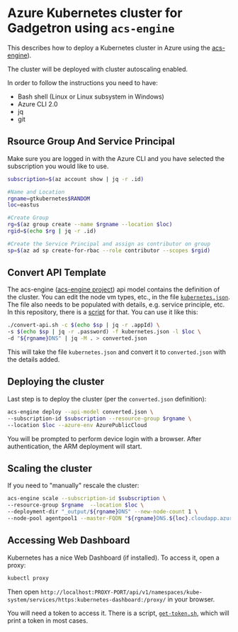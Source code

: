 Azure Kubernetes cluster for Gadgetron using `acs-engine`
=========================================================

This describes how to deploy a Kubernetes cluster in Azure using the [acs-engine](https://github.com/Azure/acs-engine)).

The cluster will be deployed with cluster autoscaling enabled.

In order to follow the instructions you need to have:

* Bash shell (Linux or Linux subsystem in Windows)
* Azure CLI 2.0
* jq
* git

Rsource Group And Service Principal
------------------------------------

Make sure you are logged in with the Azure CLI and you have selected the subscription you would like to use. 

```bash
subscription=$(az account show | jq -r .id)

#Name and Location
rgname=gtkubernetes$RANDOM
loc=eastus

#Create Group
rg=$(az group create --name $rgname --location $loc)
rgid=$(echo $rg | jq -r .id)

#Create the Service Principal and assign as contributor on group
sp=$(az ad sp create-for-rbac --role contributor --scopes $rgid)
```

Convert API Template
--------------------

The acs-engine ([acs-engine project](https://github.com/Azure/acs-engine)) api model contains the definition of the cluster. You can edit the node vm types, etc., in the file [`kubernetes.json`](kubernetes.json). The file also needs to be populated with details, e.g. service principle, etc. In this repository, there is a [script](convert-api.sh) for that. You can use it like this:

```bash
./convert-api.sh -c $(echo $sp | jq -r .appId) \
-s $(echo $sp | jq -r .password) -f kubernetes.json -l $loc \
-d "${rgname}DNS" | jq -M . > converted.json
```

This will take the file `kubernetes.json` and convert it to `converted.json` with the details added. 


Deploying the cluster
---------------------

Last step is to deploy the cluster (per the `converted.json` definition):

```bash
acs-engine deploy --api-model converted.json \
--subscription-id $subscription --resource-group $rgname \
--location $loc --azure-env AzurePublicCloud
```

You will be prompted to perform device login with a browser. After authentication, the ARM deployment will start.

Scaling the cluster
--------------------

If you need to "manually" rescale the cluster:

```bash
acs-engine scale --subscription-id $subscription \
--resource-group $rgname  --location $loc \
--deployment-dir "_output/${rgname}DNS" --new-node-count 1 \
--node-pool agentpool1 --master-FQDN "${rgname}DNS.${loc}.cloudapp.azure.com"
```

Accessing Web Dashboard
------------------------

Kubernetes has a nice Web Dashboard (if installed). To access it, open a proxy:

```bash
kubectl proxy
```

Then open `http://localhost:PROXY-PORT/api/v1/namespaces/kube-system/services/https:kubernetes-dashboard:/proxy/` in your browser. 

You will need a token to access it. There is a script, [`get-token.sh`](get-token.sh), which will print a token in most cases.

